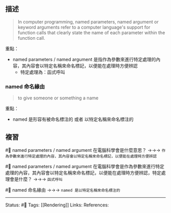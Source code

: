 ## 描述

> In computer programming, named parameters, named argument or keyword arguments refer to a computer language's support for function calls that clearly state the name of each parameter within the function call.

重點：
- named parameters / named argument 是指作為參數來進行特定處理的內容，其內容會以特定名稱來命名標記，以便能在處理時方便辨認
	- 特定處理為：函式呼叫

### named 命名緣由
> to give someone or something a name

重點：
- named 是形容有被命名標注的 或者 以特定名稱來命名標注的

## 複習
#🧠 named parameters / named argument 在電腦科學會是什麼意思？ ->->-> `作為參數來進行特定處理的內容，其內容會以特定名稱來命名標記，以便能在處理時方便辨認`
<!--SR:!2023-07-04,149,250-->

#🧠 named parameters / named argument 在電腦科學會是作為參數來進行特定處理的內容，其內容會以特定名稱來命名標記，以便能在處理時方便辨認，特定處理會是什麼？ ->->-> `函式呼叫`
<!--SR:!2023-06-11,138,250-->

#🧠 named 命名緣由 ->->-> `named 是以特定名稱來命名標注的`
<!--SR:!2023-08-12,177,250-->



---
Status: #🌱 
Tags:
[[Rendering]]
Links:
References: